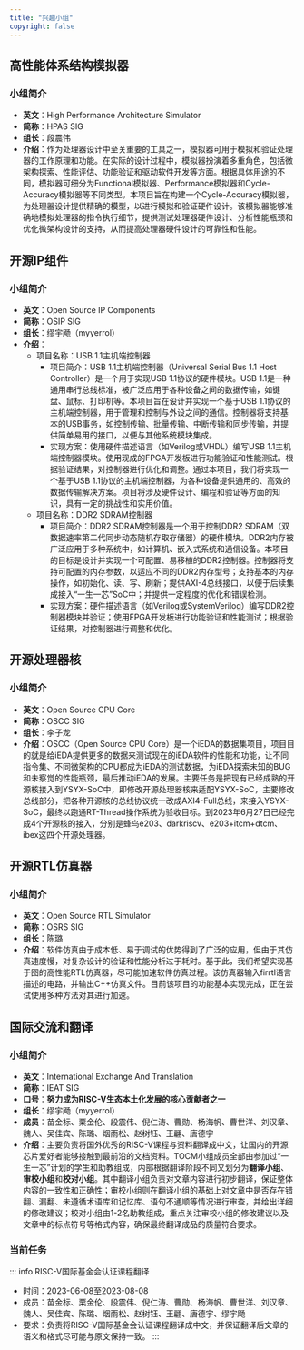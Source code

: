 ```yaml
---
title: "兴趣小组"
copyright: false
---
```


## 高性能体系结构模拟器

### 小组简介
- **英文**：High Performance Architecture Simulator
- **简称**：HPAS SIG
- **组长**：段震伟
- **介绍**：作为处理器设计中至关重要的工具之一，模拟器可用于模拟和验证处理器的工作原理和功能。在实际的设计过程中，模拟器扮演着多重角色，包括微架构探索、性能评估、功能验证和驱动软件开发等方面。根据具体用途的不同，模拟器可细分为Functional模拟器、Performance模拟器和Cycle-Accuracy模拟器等不同类型。本项目旨在构建一个Cycle-Accuracy模拟器，为处理器设计提供精确的模型，以进行模拟和验证硬件设计。该模拟器能够准确地模拟处理器的指令执行细节，提供测试处理器硬件设计、分析性能瓶颈和优化微架构设计的支持，从而提高处理器硬件设计的可靠性和性能。

## 开源IP组件

### 小组简介
- **英文**：Open Source IP Components
- **简称**：OSIP SIG
- **组长**：缪宇飏（myyerrol）
- **介绍**：
    - 项目名称：USB 1.1主机端控制器
        - 项目简介：USB 1.1主机端控制器（Universal Serial Bus 1.1 Host Controller）是一个用于实现USB 1.1协议的硬件模块。USB 1.1是一种通用串行总线标准，被广泛应用于各种设备之间的数据传输，如键盘、鼠标、打印机等。本项目旨在设计并实现一个基于USB 1.1协议的主机端控制器，用于管理和控制与外设之间的通信。控制器将支持基本的USB事务，如控制传输、批量传输、中断传输和同步传输，并提供简单易用的接口，以便与其他系统模块集成。
        - 实现方案：使用硬件描述语言（如Verilog或VHDL）编写USB 1.1主机端控制器模块。使用现成的FPGA开发板进行功能验证和性能测试。根据验证结果，对控制器进行优化和调整。通过本项目，我们将实现一个基于USB 1.1协议的主机端控制器，为各种设备提供通用的、高效的数据传输解决方案。项目将涉及硬件设计、编程和验证等方面的知识，具有一定的挑战性和实用价值。
    - 项目名称：DDR2 SDRAM控制器
        - 项目简介：DDR2 SDRAM控制器是一个用于控制DDR2 SDRAM（双数据速率第二代同步动态随机存取存储器）的硬件模块。DDR2内存被广泛应用于多种系统中，如计算机、嵌入式系统和通信设备。本项目的目标是设计并实现一个可配置、易移植的DDR2控制器。控制器将支持可配置的内存参数，以适应不同的DDR2内存型号；支持基本的内存操作，如初始化、读、写、刷新；提供AXI-4总线接口，以便于后续集成接入“一生一芯”SoC中；并提供一定程度的优化和错误检测。
        - 实现方案：硬件描述语言（如Verilog或SystemVerilog）编写DDR2控制器模块并验证；使用FPGA开发板进行功能验证和性能测试；根据验证结果，对控制器进行调整和优化。

## 开源处理器核

### 小组简介
- **英文**：Open Source CPU Core
- **简称**：OSCC SIG
- **组长**：李子龙
- **介绍**：OSCC（Open Source CPU Core）是一个iEDA的数据集项目，项目目的就是给iEDA提供更多的数据来测试现在的iEDA软件的性能和功能，让不同指令集、不同微架构的CPU都成为iEDA的测试数据，为iEDA探索未知的BUG和未察觉的性能瓶颈，最后推动iEDA的发展。主要任务是把现有已经成熟的开源核接入到YSYX-SoC中，即修改开源处理器核来适配YSYX-SoC，主要修改总线部分，把各种开源核的总线协议统一改成AXI4-Full总线，来接入YSYX-SoC，最终以跑通RT-Thread操作系统为验收目标。到2023年6月27日已经完成4个开源核的接入，分别是蜂鸟e203、darkriscv、e203+itcm+dtcm、ibex这四个开源处理器。

## 开源RTL仿真器

### 小组简介
- **英文**：Open Source RTL Simulator
- **简称**：OSRS SIG
- **组长**：陈璐
- **介绍**：软件仿真由于成本低、易于调试的优势得到了广泛的应用，但由于其仿真速度慢，对复杂设计的验证和性能分析过于耗时。基于此，我们希望实现基于图的高性能RTL仿真器，尽可能加速软件仿真过程。该仿真器输入firrtl语言描述的电路，并输出C++仿真文件。目前该项目的功能基本实现完成，正在尝试使用多种方法对其进行加速。

## 国际交流和翻译

### 小组简介
- **英文**：International Exchange And Translation
- **简称**：IEAT SIG
- **口号**：**努力成为RISC-V生态本土化发展的核心贡献者之一**
- **组长**：缪宇飏（myyerrol）
- **成员**：苗金标、栗金伦、段震伟、倪仁涛、曹勋、杨海帆、曹世洋、刘汉章、魏人、吴佳宾、陈璐、烟雨松、赵树钰、王翩、唐德宇
- **介绍**：主要负责将国外优秀的RISC-V课程与资料翻译成中文，让国内的开源芯片爱好者能够接触到最前沿的文档资料。TOCM小组成员全部由参加过“一生一芯”计划的学生和助教组成，内部根据翻译阶段不同又划分为**翻译小组**、**审校小组**和**校对小组**。其中翻译小组负责对文章内容进行初步翻译，保证整体内容的一致性和正确性；审校小组则在翻译小组的基础上对文章中是否存在错翻、漏翻、未遵循术语库和记忆库、语句不通顺等情况进行审查，并给出详细的修改建议；校对小组由1-2名助教组成，重点关注审校小组的修改建议以及文章中的标点符号等格式内容，确保最终翻译成品的质量符合要求。

### 当前任务

::: info RISC-V国际基金会认证课程翻译
- 时间：2023-06-08至2023-08-08
- 成员：苗金标、栗金伦、段震伟、倪仁涛、曹勋、杨海帆、曹世洋、刘汉章、魏人、吴佳宾、陈璐、烟雨松、赵树钰、王翩、唐德宇、缪宇飏
- 要求：负责将RISC-V国际基金会认证课程翻译成中文，并保证翻译后文章的语义和格式尽可能与原文保持一致。
:::
